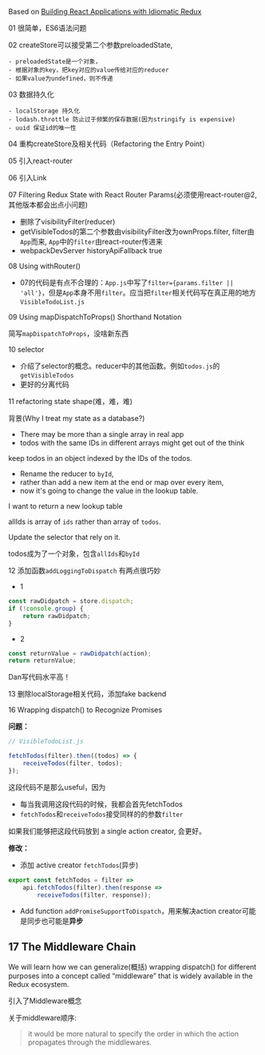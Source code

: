 
Based on [Building React Applications with Idiomatic Redux](https://egghead.io/courses/building-react-applications-with-idiomatic-redux)

01 很简单，ES6语法问题

02 createStore可以接受第二个参数preloadedState, 

    - preloadedState是一个对象，
    - 根据对象的key，把key对应的value传给对应的reducer
    - 如果value为undefined，则不传递
03 数据持久化

    - localStorage 持久化 
    - lodash.throttle 防止过于频繁的保存数据(因为stringify is expensive)
    - uuid 保证id的唯一性
   

04 重构createStore及相关代码（Refactoring the Entry Point）

05 引入react-router

06 引入Link

07 Filtering Redux State with React Router Params(必须使用react-router@2,其他版本都会出点小问题)

- 删除了visibilityFilter(reducer)
- getVisibleTodos的第二个参数由visibilityFilter改为ownProps.filter, filter由`App`而来, `App`中的`filter`由react-router传进来
- webpackDevServer historyApiFallback true

08 Using withRouter()

- 07的代码是有点不合理的：`App.js`中写了`filter={params.filter || 'all'}`，但是`App`本身不用`filter`。应当把`filter`相关代码写在真正用的地方`VisibleTodoList.js`

09 Using mapDispatchToProps() Shorthand Notation

简写`mapDispatchToProps`，没啥新东西

10 selector

- 介绍了selector的概念。reducer中的其他函数。例如`todos.js`的`getVisibleTodos`
- 更好的分离代码

11 refactoring state shape(难，难，难)

背景(Why I treat my state as a database?)
- There may be more than a single array in real app
- todos with the same IDs in different arrays might get out of the think

keep todos in an object indexed by the IDs of the todos.

- Rename the reducer to `byId`,
- rather than add a new item at the end or map over every item,
- now it's going to change the value in the lookup table.

I want to return a new lookup table  


allIds is array of `ids` rather than array of `todos`.

Update the selector that rely on it.

todos成为了一个对象，包含`allIds`和`byId`

12 添加函数`addLoggingToDispatch`
有两点很巧妙
- 1
```javascript
const rawDidpatch = store.dispatch;
if (!console.group) {
    return rawDidpatch;
}
```
- 2
```javascript
const returnValue = rawDidpatch(action);
return returnValue;
```
Dan写代码水平高！

13 删除localStorage相关代码，添加fake backend


16 Wrapping dispatch() to Recognize Promises

**问题：**

```javascript
// VisibleTodoList.js

fetchTodos(filter).then((todos) => {
    receiveTodos(filter, todos);
});
```
这段代码不是那么useful，因为
- 每当我调用这段代码的时候，我都会首先fetchTodos
- `fetchTodos`和`receiveTodos`接受同样的的参数`filter`

如果我们能够把这段代码放到 a single action creator, 会更好。

**修改：**
- 添加 active creator `fetchTodos`(异步)
```javascript
export const fetchTodos = filter =>
    api.fetchTodos(filter).then(response =>
        receiveTodos(filter, response));
```
- Add function `addPromiseSupportToDispatch`，用来解决action creator可能是同步也可能是**异步**

## 17 The Middleware Chain

We will learn how we can generalize(概括) wrapping dispatch() for different purposes into a concept called “middleware” that is widely available in the Redux ecosystem.

引入了Middleware概念

关于middleware顺序:
> it would be more natural to specify the order in which the action propagates through the middlewares.